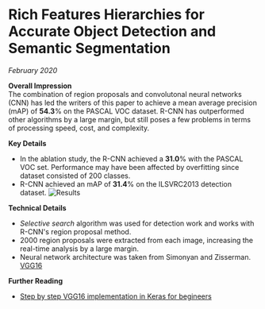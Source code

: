 # Rich Features Hierarchies for Accurate Object Detection and Semantic Segmentation
*February 2020*

**Overall Impression** <br>
The combination of region proposals and convolutonal neural networks (CNN) has led the writers of this paper to achieve a mean average precision (mAP) of **54.3**% on the PASCAL VOC dataset. R-CNN has outperformed other algorithms by a large margin, but still poses a few problems in terms of processing speed, cost, and complexity.

**Key Details**
* In the ablation study, the R-CNN achieved a **31.0**%  with the PASCAL VOC set. Performance may have been affected by overfitting since dataset consisted of 200 classes.
* R-CNN achieved an mAP of **31.4**% on the ILSVRC2013 detection dataset.
![Results](https://i.imgur.com/GFbULx3.png)

**Technical Details**
* *Selective search* algorithm was used for detection work and works with R-CNN's region proposal method.
* 2000 region proposals were extracted from each image, increasing the real-time analysis by a large margin.
* Neural network architecture was taken from Simonyan and Zisserman. [VGG16](https://arxiv.org/abs/1409.1556)

**Further Reading**
* [Step by step VGG16 implementation in Keras for begineers](https://towardsdatascience.com/step-by-step-vgg16-implementation-in-keras-for-beginners-a833c686ae6c)
